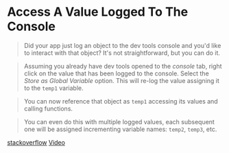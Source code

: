 # Access A Value Logged To The Console

> Did your app just log an object to the dev tools console and you'd like to
interact with that object? It's not straightforward, but you can do it.

> Assuming you already have dev tools opened to the _console_ tab, right click
on the value that has been logged to the console. Select the _Store as
Global Variable_ option. This will re-log the value assigning it to the
`temp1` variable.

> You can now reference that object as `temp1` accessing its values and
calling functions.

> You can even do this with multiple logged values, each subsequent one will
be assigned incrementing variable names: `temp2`, `temp3`, etc.

[stackoverflow](https://stackoverflow.com/questions/15895579/access-last-logged-value-in-chrome-console)
[Video](https://www.youtube.com/watch?v=qALFiTlVWdg)
